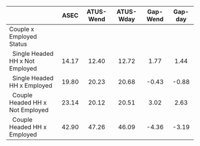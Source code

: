 
|                      |         ASEC |    ATUS-Wend |    ATUS-Wday |     Gap-Wend |      Gap-day |
| -------------------- | :----------: | :----------: | :----------: | :----------: | :----------: |
| Couple x Employed Status |              |              |              |              |              |
| &nbsp;&nbsp;Single Headed HH x Not Employed |        14.17 |        12.40 |        12.72 |         1.77 |         1.44 |
| &nbsp;&nbsp;Single Headed HH x Employed |        19.80 |        20.23 |        20.68 |        -0.43 |        -0.88 |
| &nbsp;&nbsp;Couple Headed HH x Not Employed |        23.14 |        20.12 |        20.51 |         3.02 |         2.63 |
| &nbsp;&nbsp;Couple Headed HH x Employed |        42.90 |        47.26 |        46.09 |        -4.36 |        -3.19 |

